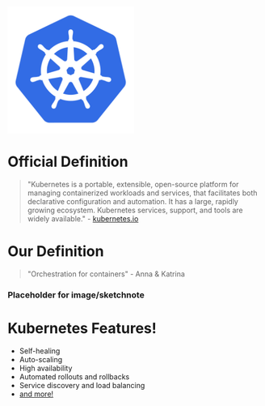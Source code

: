 <img src="./assets/kubernetes-icon-color.png" alt="Kubernetes Logo" width="250" align="center"/>

# Official Definition
> "Kubernetes is a portable, extensible, open-source platform for managing containerized workloads and services,
> that facilitates both declarative configuration and automation. It has a large, rapidly growing ecosystem.
> Kubernetes services, support, and tools are widely available." - [kubernetes.io](https://kubernetes.io/docs/concepts/overview/what-is-kubernetes/)

# Our Definition
> "Orchestration for containers" - Anna & Katrina

### Placeholder for image/sketchnote

# Kubernetes Features! 
- Self-healing
- Auto-scaling
- High availability
- Automated rollouts and rollbacks
- Service discovery and load balancing
- [and more!](https://kubernetes.io/docs/concepts/overview/what-is-kubernetes/)